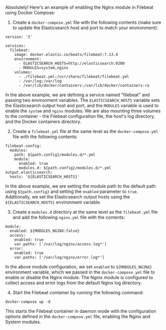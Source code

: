 Absolutely! Here's an example of enabling the Nginx module in Filebeat using Docker Compose:

1. Create a `docker-compose.yml` file with the following contents (make sure to update the Elasticsearch host and port to match your environment):

```
version: '3'

services:
  filebeat:
    image: docker.elastic.co/beats/filebeat:7.13.4
    environment:
      - ELASTICSEARCH_HOSTS=http://elasticsearch:9200
      - MODULES=system,nginx
    volumes:
      - ./filebeat.yml:/usr/share/filebeat/filebeat.yml
      - /var/log:/var/log
      - /var/lib/docker/containers:/var/lib/docker/containers:ro
```

In the above example, we are defining a service named "filebeat" and passing two environment variables. The `ELASTICSEARCH_HOSTS` variable sets the Elasticsearch output host and port, and the `MODULES` variable is used to enable the `system` and `nginx` modules. We are also mounting three volumes to the container - the Filebeat configuration file, the host's log directory, and the Docker containers directory.

2. Create a `filebeat.yml` file at the same level as the `docker-compose.yml` file with the following contents:

```
filebeat.config:
  modules:
    path: ${path.config}/modules.d/*.yml
    module:
      enabled: true
      modules.d: ${path.config}/modules.d/*.yml
output.elasticsearch:
  hosts: '${ELASTICSEARCH_HOSTS}'
```

In the above example, we are setting the module path to the default path using `${path.config}` and setting the `enabled` parameter to `true`. Additionally, we set the Elasticsearch output hosts using the `${ELASTICSEARCH_HOSTS}` environment variable.

3. Create a `modules.d` directory at the same level as the `filebeat.yml` file and add the following `nginx.yml` file with the contents:

```
module:
  enabled: ${MODULES_NGINX:false}
  access:
    enabled: true
    var.paths: ['/var/log/nginx/access.log*']
  error:
    enabled: true
    var.paths: ['/var/log/nginx/error.log*']
```

In the above module configuration, we set `enabled` to `${MODULES_NGINX}` environment variable, which we passed in the `docker-compose.yml` file to enable or disable the Nginx module. The Nginx module is configured to collect access and error logs from the default Nginx log directory.

4. Start the Filebeat container by running the following command:

```
docker-compose up -d
```

This starts the Filebeat container in daemon mode with the configuration options defined in the `docker-compose.yml` file, enabling the Nginx and System modules.